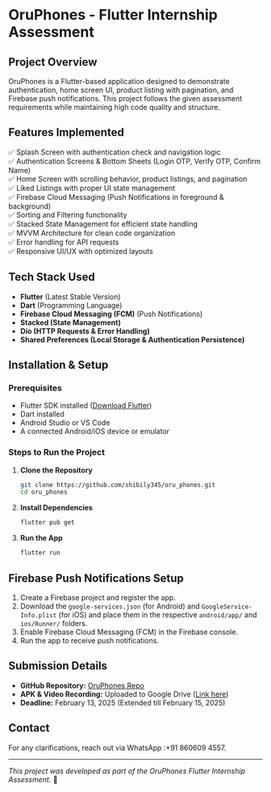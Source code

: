 # **OruPhones - Flutter Internship Assessment**

## **Project Overview**
OruPhones is a Flutter-based application designed to demonstrate authentication, home screen UI, product listing with pagination, and Firebase push notifications. This project follows the given assessment requirements while maintaining high code quality and structure.

## **Features Implemented**
✅ Splash Screen with authentication check and navigation logic  
✅ Authentication Screens & Bottom Sheets (Login OTP, Verify OTP, Confirm Name)  
✅ Home Screen with scrolling behavior, product listings, and pagination  
✅ Liked Listings with proper UI state management  
✅ Firebase Cloud Messaging (Push Notifications in foreground & background)  
✅ Sorting and Filtering functionality  
✅ Stacked State Management for efficient state handling  
✅ MVVM Architecture for clean code organization  
✅ Error handling for API requests  
✅ Responsive UI/UX with optimized layouts  

## **Tech Stack Used**
- **Flutter** (Latest Stable Version)
- **Dart** (Programming Language)
- **Firebase Cloud Messaging (FCM)** (Push Notifications)
- **Stacked (State Management)**
- **Dio (HTTP Requests & Error Handling)**
- **Shared Preferences (Local Storage & Authentication Persistence)**


## **Installation & Setup**
### **Prerequisites**
- Flutter SDK installed ([Download Flutter](https://flutter.dev/docs/get-started/install))
- Dart installed
- Android Studio or VS Code
- A connected Android/iOS device or emulator

### **Steps to Run the Project**
1. **Clone the Repository**
   ```sh
   git clone https://github.com/shibily345/oru_phones.git
   cd oru_phones
   ```
2. **Install Dependencies**
   ```sh
   flutter pub get
   ```
3. **Run the App**
   ```sh
   flutter run
   ```

## **Firebase Push Notifications Setup**
1. Create a Firebase project and register the app.
2. Download the `google-services.json` (for Android) and `GoogleService-Info.plist` (for iOS) and place them in the respective `android/app/` and `ios/Runner/` folders.
3. Enable Firebase Cloud Messaging (FCM) in the Firebase console.
4. Run the app to receive push notifications.

## **Submission Details**
- **GitHub Repository:** [OruPhones Repo](https://github.com/shibily345/oru_phones)
- **APK & Video Recording:** Uploaded to Google Drive ([Link here](https://drive.google.com/drive/folders/11c_nA3Way6wYUUM0yd-WBzCa-bT7n3aG?usp=sharing))
- **Deadline:** February 13, 2025 (Extended till February 15, 2025)

## **Contact**
For any clarifications, reach out via WhatsApp :+91 860609 4557.

---
_This project was developed as part of the OruPhones Flutter Internship Assessment._ 🚀
